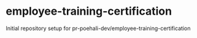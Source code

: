 # employee-training-certification

Initial repository setup for pr-poehali-dev/employee-training-certification